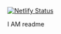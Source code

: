 [![Netlify Status](https://api.netlify.com/api/v1/badges/440c3c67-6c45-4ed1-bb17-35dc7550b4a5/deploy-status)](https://app.netlify.com/sites/brave-khorana-e90b2d/deploys)


I AM readme
